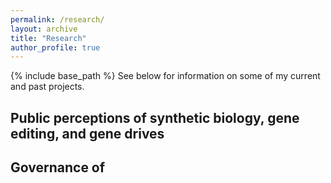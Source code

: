 ```yaml
---
permalink: /research/
layout: archive
title: "Research"
author_profile: true
---
```

{% include base_path %}
See below for information on some of my current and past projects.

## Public perceptions of synthetic biology, gene editing, and gene drives

## Governance of 
